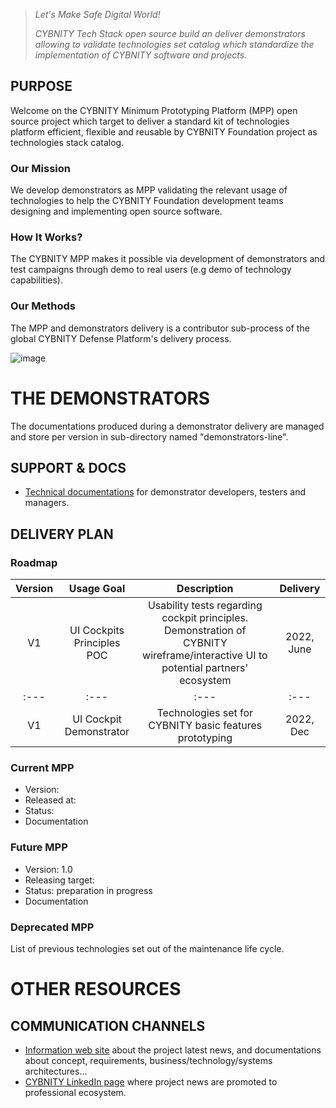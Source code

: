 > _Let's Make Safe Digital World!_
> 
> _CYBNITY Tech Stack open source build an deliver demonstrators allowing to validate technologies set catalog which standardize the implementation of CYBNITY software and projects._

## PURPOSE
Welcome on the CYBNITY Minimum Prototyping Platform (MPP) open source project which target to deliver a standard kit of technologies platform efficient, flexible and reusable by CYBNITY Foundation project as technologies stack catalog.
### Our Mission
We develop demonstrators as MPP validating the relevant usage of technologies to help the CYBNITY Foundation development teams designing and implementing open source software.
### How It Works?
The CYBNITY MPP makes it possible via development of demonstrators and test campaigns through demo to real users (e.g demo of technology capabilities).
### Our Methods
The MPP and demonstrators delivery is a contributor sub-process of the global CYBNITY Defense Platform's delivery process.

![image](https://user-images.githubusercontent.com/16148082/161949445-0c2ab441-745e-44d4-972b-f24cb7680fbd.png)

# THE DEMONSTRATORS
The documentations produced during a demonstrator delivery are managed and store per version in sub-directory named "demonstrators-line".

## SUPPORT & DOCS
- [Technical documentations](docs/README.md) for demonstrator developers, testers and managers.

## DELIVERY PLAN

### Roadmap

| Version | Usage Goal | Description | Delivery |
| :---: | :---: | :---: | :---: |
| V1 | UI Cockpits Principles POC | Usability tests regarding cockpit principles. Demonstration of CYBNITY wireframe/interactive UI to potential partners' ecosystem | 2022, June |
| :--- | :--- | :--- | :--- |
| V1 | UI Cockpit Demonstrator | Technologies set for CYBNITY basic features prototyping | 2022, Dec |

### Current MPP
- Version:
- Released at:
- Status:
- Documentation

### Future MPP
- Version: 1.0
- Releasing target:
- Status: preparation in progress
- Documentation

### Deprecated MPP
List of previous technologies set out of the maintenance life cycle.

# OTHER RESOURCES
## COMMUNICATION CHANNELS
- [Information web site](https://cybnity.notion.site/CYBNITY-Universe-c707ba2ebc3047c6ad533f18b2e0f9db) about the project latest news, and documentations about concept, requirements, business/technology/systems architectures...
- [CYBNITY LinkedIn page](https://www.linkedin.com/company/cybnity) where project news are promoted to professional ecosystem.
